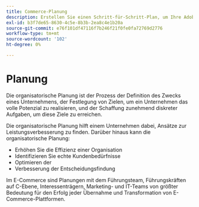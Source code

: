 ```yaml
---
title: Commerce-Planung
description: Erstellen Sie einen Schritt-für-Schritt-Plan, um Ihre Adobe Commerce-Projektziele zu erreichen.
exl-id: b3f7de65-8630-4c5e-8b3b-2ea8c4e1b20a
source-git-commit: e76f101df47116f7b246f21f0fe0fa72769d2776
workflow-type: tm+mt
source-wordcount: '102'
ht-degree: 0%

---
```


# Planung

Die organisatorische Planung ist der Prozess der Definition des Zwecks eines Unternehmens, der Festlegung von Zielen, um ein Unternehmen das volle Potenzial zu realisieren, und der Schaffung zunehmend diskreter Aufgaben, um diese Ziele zu erreichen.

Die organisatorische Planung hilft einem Unternehmen dabei, Ansätze zur Leistungsverbesserung zu finden. Darüber hinaus kann die organisatorische Planung: &#x200B;

- Erhöhen Sie die Effizienz einer Organisation &#x200B;
- Identifizieren Sie echte Kundenbedürfnisse &#x200B;
- Optimieren der &#x200B;
- Verbesserung der Entscheidungsfindung &#x200B;

Im E-Commerce sind Planungen mit dem Führungsteam, Führungskräften auf C-Ebene, Interessenträgern, Marketing- und IT-Teams von größter Bedeutung für den Erfolg jeder Übernahme und Transformation von E-Commerce-Plattformen.
